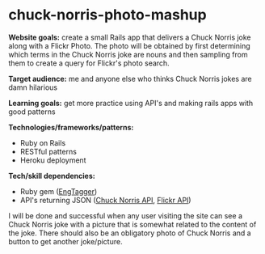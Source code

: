 # chuck-norris-photo-mashup

__Website goals:__ create a small Rails app that delivers a Chuck Norris joke along with a Flickr Photo.  The photo will be obtained by first determining which terms in the Chuck Norris joke are nouns and then sampling from them to create a query for Flickr's photo search.

__Target audience:__ me and anyone else who thinks Chuck Norris jokes are damn hilarious

__Learning goals:__ get more practice using API's and making rails apps with good patterns

__Technologies/frameworks/patterns:__
- Ruby on Rails
- RESTful patterns
- Heroku deployment

__Tech/skill dependencies:__
- Ruby gem ([EngTagger](https://github.com/yohasebe/engtagger))
- API's returning JSON ([Chuck Norris API](http://www.icndb.com/api/), [Flickr API](https://www.flickr.com/services/api/))

I will be done and successful when any user visiting the site can see a Chuck Norris joke with a picture that is somewhat related to the content of the joke. There should also be an obligatory photo of Chuck Norris and a button to get another joke/picture.
